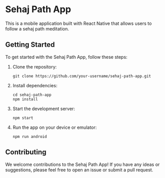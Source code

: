 # Sehaj Path App

This is a mobile application built with React Native that allows users to follow a sehaj path meditation.

## Getting Started

To get started with the Sehaj Path App, follow these steps:

1. Clone the repository:
   ```
   git clone https://github.com/your-username/sehaj-path-app.git
   ```

2. Install dependencies:
   ```
   cd sehaj-path-app
   npm install

   ```

3. Start the development server:
   ```
   npm start
   ```

4. Run the app on your device or emulator:
   ```
   npm run android
   ```

## Contributing

We welcome contributions to the Sehaj Path App! If you have any ideas or suggestions, please feel free to open an issue or submit a pull request.
